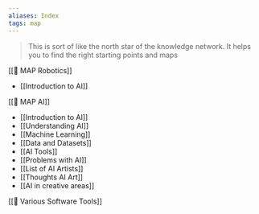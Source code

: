 ```yaml
---
aliases: Index
tags: map
---
```


> This is sort of like the north star of the knowledge network. It helps you to find the right starting points and maps

[[🧭 MAP Robotics]]

- [[Introduction to AI]]

[[🧭 MAP AI]]

- [[Introduction to AI]]
- [[Understanding AI]]
- [[Machine Learning]]
- [[Data and Datasets]]
- [[AI Tools]]
- [[Problems with AI]]
- [[List of AI Artists]]
- [[Thoughts AI Art]]
- [[AI in creative areas]]

[[🧭 Various Software Tools]]